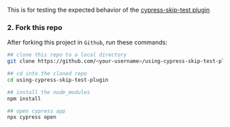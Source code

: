 This is for testing the expected behavior of the [cypress-skip-test plugin](https://github.com/cypress-io/cypress-skip-test)

### 2. Fork this repo

After forking this project in `Github`, run these commands:

```bash
## clone this repo to a local directory
git clone https://github.com/<your-username>/using-cypress-skip-test-plugin.git

## cd into the cloned repo
cd using-cypress-skip-test-plugin

## install the node_modules
npm install

## open cypress app
npx cypress open
```
